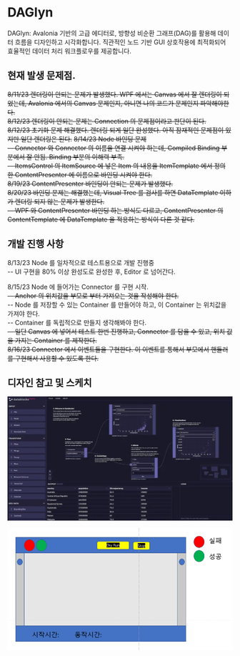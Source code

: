 ﻿# DAGlyn
DAGlyn: Avalonia 기반의 고급 에디터로, 방향성 비순환 그래프(DAG)를 활용해 데이터 흐름을 디자인하고 시각화합니다. 
직관적인 노드 기반 GUI 상호작용에 최적화되어 효율적인 데이터 처리 워크플로우를 제공합니다.

## 현재 발생 문제점.
~~8/11/23 렌더링이 안되는 문제가 발생했다. WPF 에서는 Canvas 에서 잘 렌더링이 되었는데, Avalonia 에서의 Canvas 문제인지, 아니면 나의 코드가 문제인지 파악해야한다.~~  
~~8/12/23 렌더링이 안되는 문제는 Connection 의 문제점이라고 판단이 된다.~~      
~~8/12/23 초기화 문제 해결했다. 렌더링 되게 일단 완성했다. 아직 잠재적인 문제점이 있지만 일단 렌더링은 된다.~~ 
~~8/14/23 Node 바인딩 문제  
-- Connector 와 Connector 의 이름을 연결 시켜야 하는데, Compiled Binding 부분에서 잘 안됨. Binding 부분의 이해력 부족.  
-- ItemsControl 의 ItemSource 에 넣은 Item 의 내용을 ItemTemplate 에서 정의 한 ContentPresenter 에 이름으로 바인딩 시켜야 한다.~~  
~~8/19/23 ContentPresenter 바인딩이 안되는 문제가 발생했다.~~  
~~8/20/23 바인딩 문제는 해결했는데, Visual Tree 를 검사를 하면 DataTemplate 이하가 렌더링 되지 않는 문제가 발생한다.~~  
~~-- WPF 와 ContentPresenter 바인딩 하는 방식도 다르고, ContentPresenter 의 ContentTemplate 에 DataTemplate 을 적용하는 방식이 다른 것 같다.~~  

## 개발 진행 사항 
8/13/23 Node 를 일차적으로 테스트용으로 개발 진행중   
-- UI 구현을 80% 이상 완성도로 완성한 후, Editor 로 넘어간다.

8/15/23 Node 에 들어가는 Connector 를 구현 시작.    
~~-- Anchor 의 위치값을 부모로 부터 가져오는 것을 작성해야 한다.~~  
-- Node 를 저장할 수 있는 Container 를 만들어야 하고, 이 Container 는 위치값을 가져야 한다.  
-- Container 를 독립적으로 만들지 생각해봐야 한다.  
~~-- 일단 Canvas 에 넣어서 테스트 한번 진행하고, Connector 를 담을 수 있고, 위치 값을 가지는 Container 를 제작한다.~~    
~~8/16/23 Connector 에서 이벤트들을 구현한다. 이 이벤트를 통해서 부모에서 핸들러를 구현해서 사용할 수 있도록 한다.~~  

## 디자인 참고 및 스케치

![node 참고이미지 - 구현 후 삭제 예정](images/ref01.png)

![node 초기 구상 이미지 - 구현 후 삭제 예정](images/init01.png)
